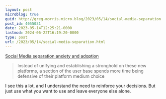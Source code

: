 ```yaml
---
layout: post
microblog: true
guid: http://greg-morris.micro.blog/2023/05/14/social-media-separation.html
post_id: 4055031
date: 2023-05-14T12:25:21-0000
lastmod: 2024-06-22T16:19:20-0000
type: post
url: /2023/05/14/social-media-separation.html
---
```

[Social Media separation anxiety and adoption](https://www.chamline.net/social-media-separation-anxiety-and-adoption/)

> Instead of unifying and establishing a stronghold on these new platforms, a section of the user base spends more time being defensive of their platform medium choice

I see this a lot, and I understand the need to reinforce your decisions. But just use what you want to use and leave everyone else alone. 
